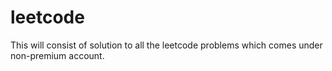 # leetcode
This will consist of solution to all the leetcode problems which comes under non-premium account.

